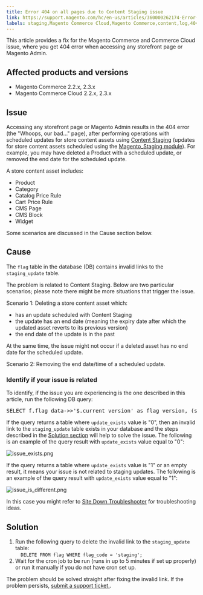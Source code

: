 ```yaml
---
title: Error 404 on all pages due to Content Staging issue
link: https://support.magento.com/hc/en-us/articles/360000262174-Error-404-on-all-pages-due-to-Content-Staging-issue
labels: staging,Magento Commerce Cloud,Magento Commerce,content,log,404,troubleshooting
---
```


<p>This article provides a fix for the Magento Commerce and Commerce Cloud issue, where you get 404 error when accessing any storefront page or Magento Admin.</p>
<h2>Affected products and versions</h2>
<ul>
<li>Magento Commerce 2.2.x, 2.3.x</li>
<li>Magento Commerce Cloud 2.2.x, 2.3.x</li>
</ul>
<h2>Issue</h2>
<p>Accessing any storefront page or Magento Admin results in the 404 error (the "Whoops, our bad..." page), after performing operations with scheduled updates for store content assets using <a href="http://docs.magento.com/m2/ee/user_guide/cms/content-staging.html">Content Staging</a> (updates for store content assets scheduled using the <a href="http://devdocs.magento.com/guides/v2.2/mrg/ee/Staging.html">Magento_Staging module</a>). For example, you may have deleted a Product with a scheduled update, or removed the end date for the scheduled update.</p>
<p>A store content asset includes:</p>
<ul>
<li>Product</li>
<li>Category</li>
<li>Catalog Price Rule</li>
<li>Cart Price Rule</li>
<li>CMS Page</li>
<li>CMS Block</li>
<li>Widget</li>
</ul>
<p>Some scenarios are discussed in the Cause section below.</p>
<h2>Cause</h2>
<p>The <code>flag</code> table in the database (DB) contains invalid links to the <code>staging_update</code> table.</p>
<p>The problem is related to Content Staging. Below are two particular scenarios; please note there might be more situations that trigger the issue.</p>
<p>Scenario 1: Deleting a store content asset which:</p>
<ul>
<li>has an update scheduled with Content Staging</li>
<li>the update has an end date (meaning the expiry date after which the updated asset reverts to its previous version)</li>
<li>the end date of the update is in the past</li>
</ul>
<p>At the same time, the issue might not occur if a deleted asset has no end date for the scheduled update.</p>
<p>Scenario 2: Removing the end date/time of a scheduled update.</p>
<h3>Identify if your issue is related </h3>
<p>To identify, if the issue you are experiencing is the one described in this article, run the following DB query:</p>
<pre class="c-mrkdwn__pre" data-stringify-type="pre">SELECT f.flag_data-&gt;&gt;'$.current_version' as flag_version, (su.id IS NOT NULL) as update_exists FROM flag f LEFT JOIN staging_update su ON su.id = f.flag_data-&gt;&gt;'$.current_version' WHERE flag_code = 'staging';</pre>
<p>If the query returns a table where <code>update_exists</code> value is "0", then an invalid link to the <code>staging_update</code> table exists in your database and the steps described in the <a href="#solution">Solution section</a> will help to solve the issue. The following is an example of the query result with <code>update_exists</code> value equal to "0":</p>
<p><img alt="issue_exists.png" src="https://support.magento.com/hc/article_attachments/360057617492/issue_exists.png"/></p>
<p>If the query returns a table where <code>update_exists</code> value is "1" or an empty result, it means your issue is not related to staging updates. The following is an example of the query result with <code>update_exists</code> value equal to "1":</p>
<p><img alt="issue_is_different.png" src="https://support.magento.com/hc/article_attachments/360057773131/issue_is_different.png"/></p>
<p>In this case you might refer to <a href="https://support.magento.com/hc/en-us/articles/360029351531">Site Down Troubleshooter</a> for troubleshooting ideas.</p>
<h2>Solution</h2>
<ol>
<li>Run the following query to delete the invalid link to the <code>staging_update</code> table: <br/><code class="language-sql" style="white-space: pre;">  DELETE FROM flag WHERE flag_code = 'staging';</code>
</li>
<li>Wait for the cron job to be run (runs in up to 5 minutes if set up properly) or run it manually if you do not have cron set up.</li>
</ol>
<p>The problem should be solved straight after fixing the invalid link. If the problem persists, <a href="https://support.magento.com/hc/en-us/articles/360019088251">submit a support ticket.</a>.  </p>